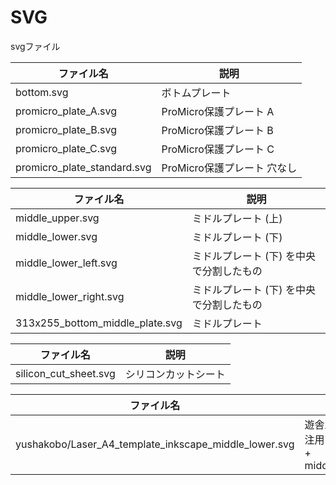 # SVG

svgファイル

| ファイル名                  | 説明                        |
|-----------------------------|-----------------------------|
| bottom.svg                  | ボトムプレート              |
| promicro_plate_A.svg        | ProMicro保護プレート A      |
| promicro_plate_B.svg        | ProMicro保護プレート B      |
| promicro_plate_C.svg        | ProMicro保護プレート C      |
| promicro_plate_standard.svg | ProMicro保護プレート 穴なし |

| ファイル名                      | 説明                                     |
|---------------------------------|------------------------------------------|
| middle_upper.svg                | ミドルプレート (上)                      |
| middle_lower.svg                | ミドルプレート (下)                      |
| middle_lower_left.svg           | ミドルプレート (下) を中央で分割したもの |
| middle_lower_right.svg          | ミドルプレート (下) を中央で分割したもの |
| 313x255_bottom_middle_plate.svg | ミドルプレート                           |


| ファイル名            | 説明                 |
|-----------------------|----------------------|
| silicon_cut_sheet.svg | シリコンカットシート |


| ファイル名            | 説明                 |
|-----------------------|----------------------|
| yushakobo/Laser_A4_template_inkscape_middle_lower.svg | 遊舎工房の発注用 (bottom + middle_lower)  |

